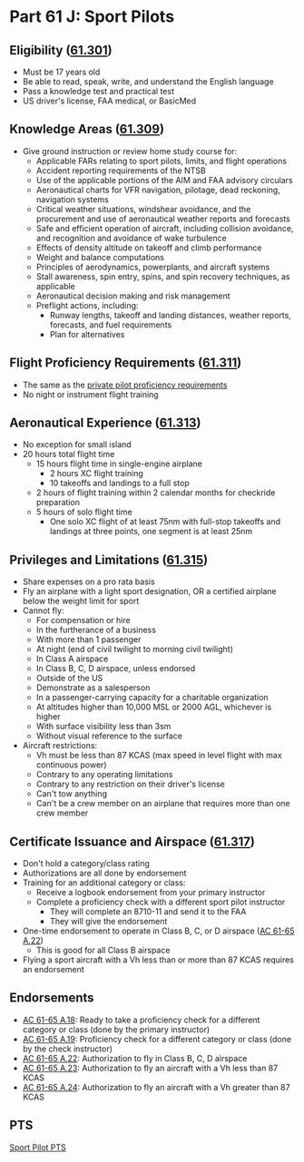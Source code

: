 # Part 61 J: Sport Pilots

## Eligibility ([61.301](/_references/14-CFR/61.301))

- Must be 17 years old
- Be able to read, speak, write, and understand the English language
- Pass a knowledge test and practical test
- US driver's license, FAA medical, or BasicMed

## Knowledge Areas ([61.309](/_references/14-CFR/61.309))

- Give ground instruction or review home study course for:
  - Applicable FARs relating to sport pilots, limits, and flight operations
  - Accident reporting requirements of the NTSB
  - Use of the applicable portions of the AIM and FAA advisory circulars
  - Aeronautical charts for VFR navigation, pilotage, dead reckoning, navigation systems
  - Critical weather situations, windshear avoidance, and the procurement and use of aeronautical weather reports and forecasts
  - Safe and efficient operation of aircraft, including collision avoidance, and recognition and avoidance of wake turbulence
  - Effects of density altitude on takeoff and climb performance
  - Weight and balance computations
  - Principles of aerodynamics, powerplants, and aircraft systems
  - Stall awareness, spin entry, spins, and spin recovery techniques, as applicable
  - Aeronautical decision making and risk management
  - Preflight actions, including:
    - Runway lengths, takeoff and landing distances, weather reports, forecasts, and fuel requirements
    - Plan for alternatives

## Flight Proficiency Requirements ([61.311](/_references/14-CFR/61.311))

- The same as the [private pilot proficiency requirements](/docs/topics/regulations/part-61/part-61-e-private#flight-proficiency-requirements-61107)
- No night or instrument flight training

## Aeronautical Experience ([61.313](/_references/14-CFR/61.313))

- No exception for small island
- 20 hours total flight time
  - 15 hours flight time in single-engine airplane
    - 2 hours XC flight training
    - 10 takeoffs and landings to a full stop
  - 2 hours of flight training within 2 calendar months for checkride preparation
  - 5 hours of solo flight time
    - One solo XC flight of at least 75nm with full-stop takeoffs and landings at three points, one segment is at least 25nm

## Privileges and Limitations ([61.315](/_references/14-CFR/61.315))

- Share expenses on a pro rata basis
- Fly an airplane with a light sport designation, OR a certified airplane below the weight limit for sport
- Cannot fly:
  - For compensation or hire
  - In the furtherance of a business
  - With more than 1 passenger
  - At night (end of civil twilight to morning civil twilight)
  - In Class A airspace
  - In Class B, C, D airspace, unless endorsed
  - Outside of the US
  - Demonstrate as a salesperson
  - In a passenger-carrying capacity for a charitable organization
  - At altitudes higher than 10,000 MSL or 2000 AGL, whichever is higher
  - With surface visibility less than 3sm
  - Without visual reference to the surface
- Aircraft restrictions:
  - Vh must be less than 87 KCAS (max speed in level flight with max continuous power)
  - Contrary to any operating limitations
  - Contrary to any restriction on their driver's license
  - Can't tow anything
  - Can't be a crew member on an airplane that requires more than one crew member

## Certificate Issuance and Airspace ([61.317](/_references/14-CFR/61.317))

- Don't hold a category/class rating
- Authorizations are all done by endorsement
- Training for an additional category or class:
  - Receive a logbook endorsement from your primary instructor
  - Complete a proficiency check with a different sport pilot instructor
    - They will complete an 8710-11 and send it to the FAA
    - They will give the endorsement
- One-time endorsement to operate in Class B, C, or D airspace ([AC 61-65 A.22](/_references/AC-61-65/A.22))
  - This is good for all Class B airspace
- Flying a sport aircraft with a Vh less than or more than 87 KCAS requires an endorsement

## Endorsements

- [AC 61-65 A.18](/_references/AC-61-65/A.18): Ready to take a proficiency check for a different category or class (done by the primary instructor)
- [AC 61-65 A.19](/_references/AC-61-65/A.19): Proficiency check for a different category or class (done by the check instructor)
- [AC 61-65 A.22](/_references/AC-61-65/A.22): Authorization to fly in Class B, C, D airspace
- [AC 61-65 A.23](/_references/AC-61-65/A.23): Authorization to fly an aircraft with a Vh less than 87 KCAS
- [AC 61-65 A.24](/_references/AC-61-65/A.24): Authorization to fly an aircraft with a Vh greater than 87 KCAS

## PTS

[Sport Pilot PTS](https://www.faa.gov/training_testing/testing/acs/sport_airplane_pts_29.pdf)
